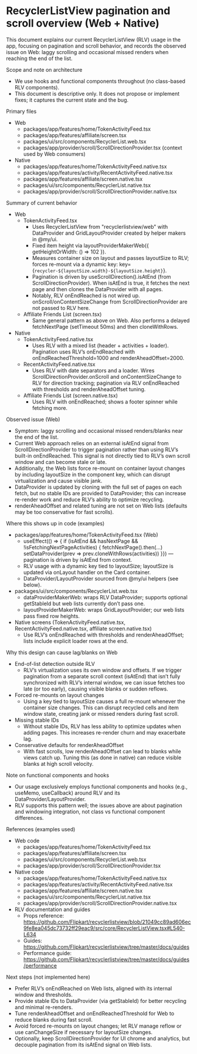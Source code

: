 # RecyclerListView pagination and scroll overview (Web + Native)

This document explains our current RecyclerListView (RLV) usage in the app, focusing on pagination and scroll behavior, and records the observed issue on Web: laggy scrolling and occasional missed renders when reaching the end of the list.

Scope and note on architecture
- We use hooks and functional components throughout (no class-based RLV components).
- This document is descriptive only. It does not propose or implement fixes; it captures the current state and the bug.

Primary files
- Web
  - packages/app/features/home/TokenActivityFeed.tsx
  - packages/app/features/affiliate/screen.tsx
  - packages/ui/src/components/RecyclerList.web.tsx
  - packages/app/provider/scroll/ScrollDirectionProvider.tsx (context used by Web consumers)
- Native
  - packages/app/features/home/TokenActivityFeed.native.tsx
  - packages/app/features/activity/RecentActivityFeed.native.tsx
  - packages/app/features/affiliate/screen.native.tsx
  - packages/ui/src/components/RecyclerList.native.tsx
  - packages/app/provider/scroll/ScrollDirectionProvider.native.tsx

Summary of current behavior
- Web
  - TokenActivityFeed.tsx
    - Uses RecyclerListView from "recyclerlistview/web" with DataProvider and GridLayoutProvider created by helper makers in @my/ui.
    - Fixed item height via layoutProviderMakerWeb({ getHeightOrWidth: () => 102 }).
    - Measures container size on layout and passes layoutSize to RLV; forces re-mount via a dynamic key: key={`recycler-${layoutSize.width}-${layoutSize.height}`}.
    - Pagination is driven by useScrollDirection().isAtEnd (from ScrollDirectionProvider). When isAtEnd is true, it fetches the next page and then clones the DataProvider with all pages.
    - Notably, RLV onEndReached is not wired up. onScroll/onContentSizeChange from ScrollDirectionProvider are not passed to RLV here.
  - Affiliate Friends List (screen.tsx)
    - Same general pattern as above on Web. Also performs a delayed fetchNextPage (setTimeout 50ms) and then cloneWithRows.
- Native
  - TokenActivityFeed.native.tsx
    - Uses RLV with a mixed list (header + activities + loader). Pagination uses RLV’s onEndReached with onEndReachedThreshold=1000 and renderAheadOffset=2000.
  - RecentActivityFeed.native.tsx
    - Uses RLV with date separators and a loader. Wires ScrollDirectionProvider.onScroll and onContentSizeChange to RLV for direction tracking; pagination via RLV onEndReached with thresholds and renderAheadOffset tuning.
  - Affiliate Friends List (screen.native.tsx)
    - Uses RLV with onEndReached; shows a footer spinner while fetching more.

Observed issue (Web)
- Symptom: laggy scrolling and occasional missed renders/blanks near the end of the list.
- Current Web approach relies on an external isAtEnd signal from ScrollDirectionProvider to trigger pagination rather than using RLV’s built-in onEndReached. This signal is not directly tied to RLV’s own scroll window and can become stale or late.
- Additionally, the Web lists force re-mount on container layout changes by including layoutSize in the component key, which can disrupt virtualization and cause visible jank.
- DataProvider is updated by cloning with the full set of pages on each fetch, but no stable IDs are provided to DataProvider; this can increase re-render work and reduce RLV’s ability to optimize recycling.
- renderAheadOffset and related tuning are not set on Web lists (defaults may be too conservative for fast scrolls).

Where this shows up in code (examples)
- packages/app/features/home/TokenActivityFeed.tsx (Web)
  - useEffect(() => { if (isAtEnd && hasNextPage && !isFetchingNextPageActivities) { fetchNextPage().then(...) setDataProvider(prev => prev.cloneWithRows(activities)) }}) — pagination is driven by isAtEnd from context.
  - RLV usage with a dynamic key tied to layoutSize; layoutSize is updated via onLayout handler on the Card container.
  - DataProvider/LayoutProvider sourced from @my/ui helpers (see below).
- packages/ui/src/components/RecyclerList.web.tsx
  - dataProviderMakerWeb: wraps RLV DataProvider; supports optional getStableId but web lists currently don’t pass one.
  - layoutProviderMakerWeb: wraps GridLayoutProvider; our web lists pass fixed row heights.
- Native screens (TokenActivityFeed.native.tsx, RecentActivityFeed.native.tsx, affiliate screen.native.tsx)
  - Use RLV’s onEndReached with thresholds and renderAheadOffset; lists include explicit loader rows at the end.

Why this design can cause lag/blanks on Web
- End-of-list detection outside RLV
  - RLV’s virtualization uses its own window and offsets. If we trigger pagination from a separate scroll context (isAtEnd) that isn’t fully synchronized with RLV’s internal window, we can issue fetches too late (or too early), causing visible blanks or sudden reflows.
- Forced re-mounts on layout changes
  - Using a key tied to layoutSize causes a full re-mount whenever the container size changes. This can disrupt recycled cells and item window state, creating jank or missed renders during fast scroll.
- Missing stable IDs
  - Without stable IDs, RLV has less ability to optimize updates when adding pages. This increases re-render churn and may exacerbate lag.
- Conservative defaults for renderAheadOffset
  - With fast scrolls, low renderAheadOffset can lead to blanks while views catch up. Tuning this (as done in native) can reduce visible blanks at high scroll velocity.

Note on functional components and hooks
- Our usage exclusively employs functional components and hooks (e.g., useMemo, useCallback) around RLV and its DataProvider/LayoutProvider.
- RLV supports this pattern well; the issues above are about pagination and windowing integration, not class vs functional component differences.

References (examples used)
- Web code
  - packages/app/features/home/TokenActivityFeed.tsx
  - packages/app/features/affiliate/screen.tsx
  - packages/ui/src/components/RecyclerList.web.tsx
  - packages/app/provider/scroll/ScrollDirectionProvider.tsx
- Native code
  - packages/app/features/home/TokenActivityFeed.native.tsx
  - packages/app/features/activity/RecentActivityFeed.native.tsx
  - packages/app/features/affiliate/screen.native.tsx
  - packages/ui/src/components/RecyclerList.native.tsx
  - packages/app/provider/scroll/ScrollDirectionProvider.native.tsx
- RLV documentation and guides
  - Props reference: https://github.com/Flipkart/recyclerlistview/blob/21049cc89ad606ec9fe8ea045dc73732ff29eac9/src/core/RecyclerListView.tsx#L540-L634
  - Guides: https://github.com/Flipkart/recyclerlistview/tree/master/docs/guides
  - Performance guide: https://github.com/Flipkart/recyclerlistview/tree/master/docs/guides/performance

Next steps (not implemented here)
- Prefer RLV’s onEndReached on Web lists, aligned with its internal window and thresholds.
- Provide stable IDs to DataProvider (via getStableId) for better recycling and minimal re-renders.
- Tune renderAheadOffset and onEndReachedThreshold for Web to reduce blanks during fast scroll.
- Avoid forced re-mounts on layout changes; let RLV manage reflow or use canChangeSize if necessary for layoutSize changes.
- Optionally, keep ScrollDirectionProvider for UI chrome and analytics, but decouple pagination from its isAtEnd signal on Web lists.

